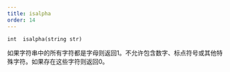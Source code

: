 ```yaml
---
title: isalpha
order: 14
---
```

`int  isalpha(string str)`

如果字符串中的所有字符都是字母则返回1。不允许包含数字、标点符号或其他特殊字符。如果存在这些字符则返回0。
